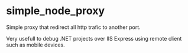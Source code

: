 simple_node_proxy
=================

Simple proxy that redirect all http trafic to another port.

Very usefull to debug .NET projects over IIS Express using remote client such as mobile devices.
